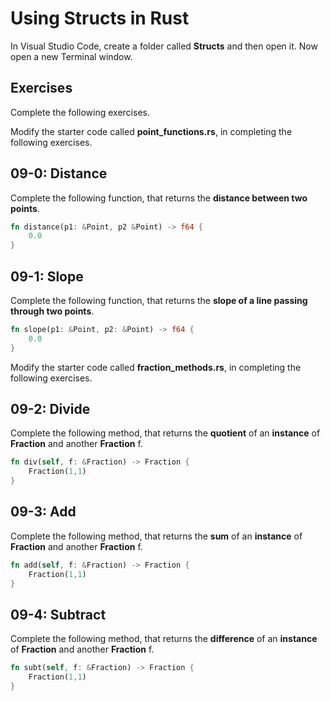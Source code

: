 # Using Structs in Rust

In Visual Studio Code, create a folder called **Structs** and then open it. Now open a new Terminal window.

## Exercises

Complete the following exercises.

Modify the starter code called **point_functions.rs**, in completing the following exercises.

## 09-0:  Distance

Complete the following function, that returns the **distance between two points**.

```rust
fn distance(p1: &Point, p2 &Point) -> f64 {
	0.0
}
```

## 09-1:  Slope

Complete the following function, that returns the **slope of a line passing through two points**.

```rust
fn slope(p1: &Point, p2: &Point) -> f64 {
	0.0
}
```

Modify the starter code called **fraction_methods.rs**, in completing the following exercises.

## 09-2:  Divide

Complete the following method, that returns the **quotient** of an **instance** of **Fraction** and another **Fraction** f.

```rust
fn div(self, f: &Fraction) -> Fraction {
	Fraction(1,1)
}
```

## 09-3:  Add

Complete the following method, that returns the **sum** of an **instance** of **Fraction** and another **Fraction** f.

```rust
fn add(self, f: &Fraction) -> Fraction {
	Fraction(1,1)
}
```

## 09-4:  Subtract

Complete the following method, that returns the **difference** of an **instance** of **Fraction** and another **Fraction** f.

```rust
fn subt(self, f: &Fraction) -> Fraction {
	Fraction(1,1)
}
```
